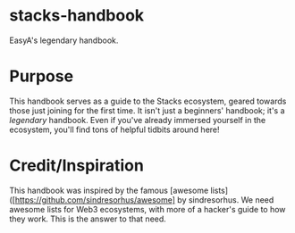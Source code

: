 # stacks-handbook
EasyA's legendary handbook. 

# Purpose

This handbook serves as a guide to the Stacks ecosystem, geared towards those just joining for the first time. It isn't just a beginners' handbook; it's a *legendary* handbook. Even if you've already immersed yourself in the ecosystem, you'll find tons of helpful tidbits around here!

# Credit/Inspiration

This handbook was inspired by the famous [awesome lists]([https://github.com/sindresorhus/awesome] by sindresorhus. We need awesome lists for Web3 ecosystems, with more of a hacker's guide to how they work. This is the answer to that need.
